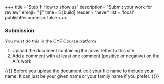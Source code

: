 +++
title ="Step 1: How to show us"
description= "Submit your work for review"
emoji= "📩"
time= 5
[build]
  render = 'never'
  list = 'local'
  publishResources = false 
+++

### Submission

You must do this in the [CYF Course platform](https://application-process.codeyourfuture.io/)

1. Upload the document containing the cover letter to this site
2. Add a comment with at least one comment (positive or negative) on the AI’s work

{{<note type="tip" title="Personalise your URLs">}}
Before you upload the document, edit your file name to include your name. It can just be your given name or your family name if you prefer.
{{</note>}}
